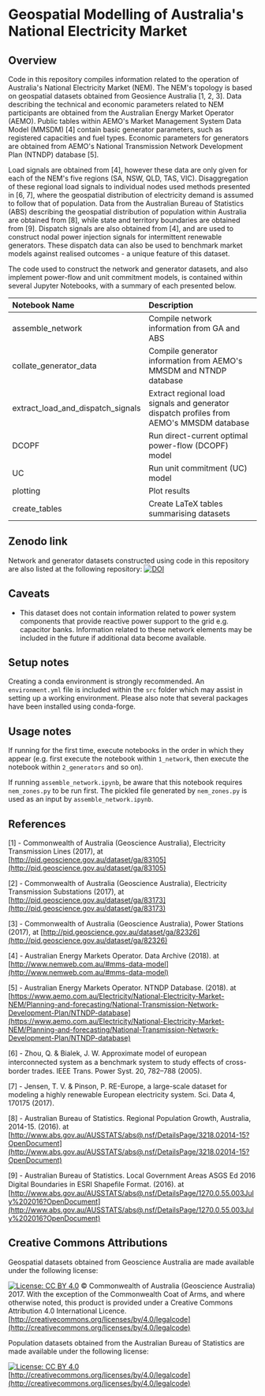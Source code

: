 # Geospatial Modelling of Australia's National Electricity Market
## Overview
Code in this repository compiles information related to the operation of Australia's National Electricity Market (NEM). The NEM's topology is based on geospatial datasets obtained from Geosience Australia [1, 2, 3]. Data describing the technical and economic parameters related to NEM participants are obtained from the Australian Energy Market Operator (AEMO). Public tables within AEMO's Market Management System Data Model (MMSDM) [4] contain basic generator parameters, such as registered capacities and fuel types. Economic parameters for generators are obtained from AEMO's National Transmission Network Development Plan (NTNDP) database [5].

Load signals are obtained from [4], however these data are only given for each of the NEM's five regions (SA, NSW, QLD, TAS, VIC). Disaggregation of these regional load signals to individual nodes used methods presented in [6, 7], where the geospatial distribution of electricity demand is assumed to follow that of population. Data from the Australian Bureau of Statistics (ABS) describing the geospatial distribution of population within Australia are obtained from [8], while state and territory boundaries are obtained from [9]. Dispatch signals are also obtained from [4], and are used to construct nodal power injection signals for intermittent renewable generators. These dispatch data can also be used to benchmark market models against realised outcomes - a unique feature of this dataset.

The code used to construct the network and generator datasets, and also implement power-flow and unit commitment models, is contained within several Jupyter Notebooks, with a summary of each presented below.

| Notebook Name | Description |
| :----------- | :----------- |
| assemble_network | Compile network information from GA and ABS  |
| collate_generator_data | Compile generator information from AEMO's MMSDM and NTNDP database |
| extract_load_and_dispatch_signals | Extract regional load signals and generator dispatch profiles from AEMO's MMSDM database |
| DCOPF | Run direct-current optimal power-flow (DCOPF) model |
| UC | Run unit commitment (UC) model |
| plotting | Plot results |
| create_tables | Create LaTeX tables summarising datasets |

## Zenodo link
Network and generator datasets constructed using code in this repository are  also listed at the following repository: [![DOI](https://zenodo.org/badge/DOI/10.5281/zenodo.1326942.svg)](https://doi.org/10.5281/zenodo.1326942)



## Caveats
* This dataset does not contain information related to power system components that provide reactive power support to the grid e.g. capacitor banks. Information related to these network elements may be included in the future if additional data become available.

## Setup notes
Creating a conda environment is strongly recommended. An `environment.yml` file is included within the `src` folder which may assist in setting up a working environment. Please also note that several packages have been installed using conda-forge.

## Usage notes
If running for the first time, execute notebooks in the order in which they appear (e.g. first execute the notebook within `1_network`, then execute the notebook within `2_generators` and so on).

If running `assemble_network.ipynb`, be aware that this notebook requires `nem_zones.py` to be run first. The pickled file generated by `nem_zones.py` is used as an input by `assemble_network.ipynb`.


## References
[1] - Commonwealth of Australia (Geoscience Australia), Electricity Transmission Lines (2017), at [http://pid.geoscience.gov.au/dataset/ga/83105](http://pid.geoscience.gov.au/dataset/ga/83105)

[2] - Commonwealth of Australia (Geoscience Australia), Electricity Transmission Substations (2017), at [http://pid.geoscience.gov.au/dataset/ga/83173](http://pid.geoscience.gov.au/dataset/ga/83173)

[3] - Commonwealth of Australia (Geoscience Australia), Power Stations (2017), at [http://pid.geoscience.gov.au/dataset/ga/82326](http://pid.geoscience.gov.au/dataset/ga/82326)


[4] - Australian Energy Markets Operator. Data Archive (2018). at [http://www.nemweb.com.au/#mms-data-model](http://www.nemweb.com.au/#mms-data-model)

[5] - Australian Energy Markets Operator. NTNDP Database. (2018). at [https://www.aemo.com.au/Electricity/National-Electricity-Market-NEM/Planning-and-forecasting/National-Transmission-Network-Development-Plan/NTNDP-database](https://www.aemo.com.au/Electricity/National-Electricity-Market-NEM/Planning-and-forecasting/National-Transmission-Network-Development-Plan/NTNDP-database)

[6] - Zhou, Q. & Bialek, J. W. Approximate model of european interconnected system as a benchmark system to study eﬀects of cross-border trades. IEEE Trans. Power Syst. 20, 782–788 (2005).

[7] - Jensen, T. V. & Pinson, P. RE-Europe, a large-scale dataset for modeling a highly renewable European electricity system. Sci. Data 4, 170175 (2017).

[8] - Australian Bureau of Statistics. Regional Population Growth, Australia, 2014-15. (2016). at [http://www.abs.gov.au/AUSSTATS/abs@.nsf/DetailsPage/3218.02014-15?OpenDocument](http://www.abs.gov.au/AUSSTATS/abs@.nsf/DetailsPage/3218.02014-15?OpenDocument)

[9] - Australian Bureau of Statistics. Local Government Areas ASGS Ed 2016 Digital Boundaries in ESRI Shapeﬁle Format. (2016). at [http://www.abs.gov.au/AUSSTATS/abs@.nsf/DetailsPage/1270.0.55.003July%202016?OpenDocument](http://www.abs.gov.au/AUSSTATS/abs@.nsf/DetailsPage/1270.0.55.003July%202016?OpenDocument)

## Creative Commons Attributions
Geospatial datasets obtained from Geoscience Australia are made available under the following license:

[![License: CC BY 4.0](https://licensebuttons.net/l/by/4.0/80x15.png)](https://creativecommons.org/licenses/by/4.0/) © Commonwealth of Australia (Geoscience Australia) 2017. With the exception of the Commonwealth Coat of Arms, and where otherwise noted, this product is provided under a Creative Commons Attribution 4.0 International Licence. [http://creativecommons.org/licenses/by/4.0/legalcode](http://creativecommons.org/licenses/by/4.0/legalcode)

Population datasets obtained from the Australian Bureau of Statistics are made available under the following license:

[![License: CC BY 4.0](https://licensebuttons.net/l/by/4.0/80x15.png)](https://creativecommons.org/licenses/by/4.0/)
[http://creativecommons.org/licenses/by/4.0/legalcode](http://creativecommons.org/licenses/by/4.0/legalcode)
